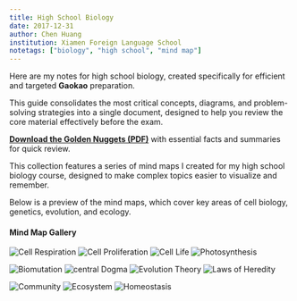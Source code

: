 ```yaml
---
title: High School Biology
date: 2017-12-31
author: Chen Huang
institution: Xiamen Foreign Language School
notetags: ["biology", "high school", "mind map"]
---
```


Here are my notes for high school biology, created specifically for efficient and targeted **Gaokao** preparation.

This guide consolidates the most critical concepts, diagrams, and problem-solving strategies into a single document, designed to help you review the core material effectively before the exam.

[**Download the Golden Nuggets (PDF)**](/notes/high-school-biology/pdf/biology-golden-nuggets.pdf) with essential facts and summaries for quick review.

This collection features a series of mind maps I created for my high school biology course, designed to make complex topics easier to visualize and remember.

Below is a preview of the mind maps, which cover key areas of cell biology, genetics, evolution, and ecology.

#### Mind Map Gallery

![Cell Respiration](./images/mindmap_cell-respiration.jpeg)
![Cell Proliferation](./images/mindmap_cell-proliferation.jpeg)
![Cell Life](./images/mindmap_cell-life.jpeg)
![Photosynthesis](./images/mindmap_photosynthesis.jpeg)

![Biomutation](./images/mindmap_biomutation.jpeg)
![central Dogma](./images/mindmap_central-dogma.jpeg)
![Evolution Theory](./images/mindmap_evolution-theory.jpeg)
![Laws of Heredity](./images/mindmap_laws-of-heredity.jpeg)

![Community](./images/mindmap_community.jpeg)
![Ecosystem](./images/mindmap_ecosystem.jpeg)
![Homeostasis](./images/mindmap_homeostasis.jpeg)
